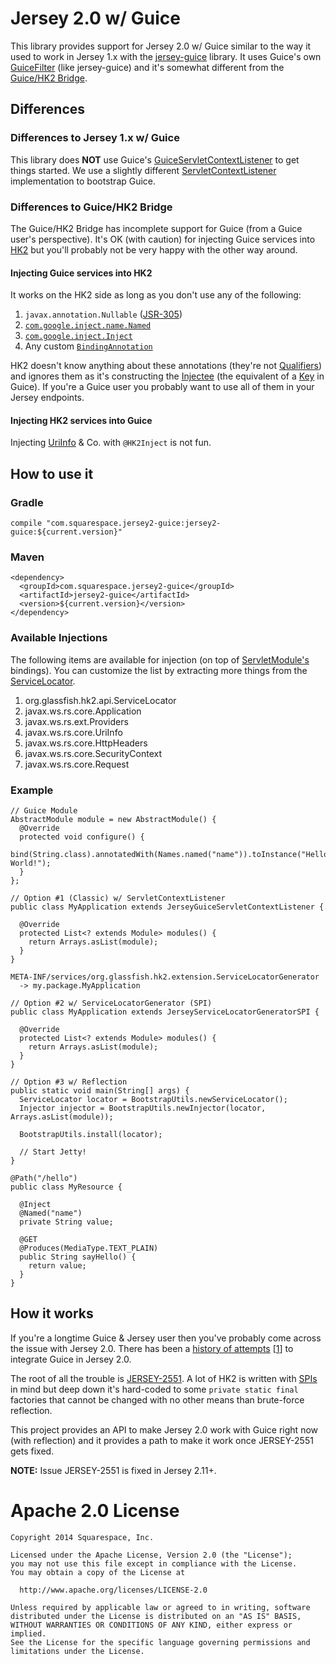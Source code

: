 # Jersey 2.0 w/ Guice

This library provides support for Jersey 2.0 w/ Guice similar to the way it used to work in Jersey 1.x with the [jersey-guice](https://jersey.java.net/nonav/apidocs/1.8/contribs/jersey-guice/com/sun/jersey/guice/spi/container/servlet/package-summary.html) library. It uses Guice's own [GuiceFilter](https://google-guice.googlecode.com/git/javadoc/com/google/inject/servlet/GuiceFilter.html) (like jersey-guice) and it's somewhat different from the [Guice/HK2 Bridge](https://hk2.java.net/guice-bridge).

## Differences

### Differences to Jersey 1.x w/ Guice

This library does **NOT** use Guice's [GuiceServletContextListener](https://google-guice.googlecode.com/git/javadoc/com/google/inject/servlet/GuiceServletContextListener.html) to get things started. We use a slightly different [ServletContextListener](http://docs.oracle.com/javaee/6/api/javax/servlet/ServletContextListener.html) implementation to bootstrap Guice.

### Differences to Guice/HK2 Bridge

The Guice/HK2 Bridge has incomplete support for Guice (from a Guice user's perspective). It's OK (with caution) for injecting Guice services into [HK2](https://hk2.java.net) but you'll probably not be very happy with the other way around. 

#### Injecting Guice services into HK2

It works on the HK2 side as long as you don't use any of the following:

1. `javax.annotation.Nullable` ([JSR-305](https://jcp.org/en/jsr/detail?id=305))
2. [`com.google.inject.name.Named`](https://google-guice.googlecode.com/git/javadoc/com/google/inject/name/Named.html)
3. [`com.google.inject.Inject`](https://google-guice.googlecode.com/git/javadoc/com/google/inject/Inject.html)
4. Any custom [`BindingAnnotation`](https://code.google.com/p/google-guice/wiki/BindingAnnotations)

HK2 doesn't know anything about these annotations (they're not [Qualifiers](http://docs.oracle.com/javaee/6/api/javax/inject/Qualifier.html)) and ignores them as it's constructing the [Injectee](https://hk2.java.net/apidocs/org/glassfish/hk2/api/Injectee.html) (the equivalent of a [Key](https://google-guice.googlecode.com/git/javadoc/com/google/inject/Key.html) in Guice). If you're a Guice user you probably want to use all of them in your Jersey endpoints.

#### Injecting HK2 services into Guice

Injecting [UriInfo](https://jsr311.java.net/nonav/javadoc/javax/ws/rs/core/UriInfo.html) & Co. with `@HK2Inject` is not fun.

## How to use it

### Gradle

```
compile "com.squarespace.jersey2-guice:jersey2-guice:${current.version}"
```

### Maven

```
<dependency>
  <groupId>com.squarespace.jersey2-guice</groupId>
  <artifactId>jersey2-guice</artifactId>
  <version>${current.version}</version>
</dependency>
```

### Available Injections

The following items are available for injection (on top of [ServletModule's](https://github.com/google/guice/wiki/ServletModule) bindings). You can customize the list by extracting more things from the [ServiceLocator](https://hk2.java.net/nonav/hk2-api/apidocs/org/glassfish/hk2/api/ServiceLocator.html).

1. org.glassfish.hk2.api.ServiceLocator
2. javax.ws.rs.core.Application
3. javax.ws.rs.ext.Providers
4. javax.ws.rs.core.UriInfo
5. javax.ws.rs.core.HttpHeaders
6. javax.ws.rs.core.SecurityContext
7. javax.ws.rs.core.Request

### Example

```
// Guice Module
AbstractModule module = new AbstractModule() {
  @Override
  protected void configure() {
    bind(String.class).annotatedWith(Names.named("name")).toInstance("Hello, World!");
  }
};
```

```
// Option #1 (Classic) w/ ServletContextListener
public class MyApplication extends JerseyGuiceServletContextListener {

  @Override
  protected List<? extends Module> modules() {
    return Arrays.asList(module);
  }
}
```

```
META-INF/services/org.glassfish.hk2.extension.ServiceLocatorGenerator
  -> my.package.MyApplication

// Option #2 w/ ServiceLocatorGenerator (SPI)
public class MyApplication extends JerseyServiceLocatorGeneratorSPI {

  @Override
  protected List<? extends Module> modules() {
    return Arrays.asList(module);
  }
}
```

```
// Option #3 w/ Reflection
public static void main(String[] args) {
  ServiceLocator locator = BootstrapUtils.newServiceLocator();
  Injector injector = BootstrapUtils.newInjector(locator, Arrays.asList(module));
  
  BootstrapUtils.install(locator);

  // Start Jetty!
}
```

```
@Path("/hello")
public class MyResource {

  @Inject
  @Named("name")
  private String value;

  @GET
  @Produces(MediaType.TEXT_PLAIN)
  public String sayHello() {
    return value;
  }
}

```

## How it works

If you're a longtime Guice & Jersey user then you've probably come across the issue with Jersey 2.0. There has been a [history of attempts](https://java.net/jira/browse/HK2-121) [[1](https://groups.google.com/d/msg/google-guice/Qrai0osMCzI/moyRuT51crMJ)] to integrate Guice in Jersey 2.0.

The root of all the trouble is [JERSEY-2551](https://java.net/jira/browse/JERSEY-2551). A lot of HK2 is written with [SPIs](http://en.wikipedia.org/wiki/Service_provider_interface) in mind but deep down it's hard-coded to some `private static final` factories that cannot be changed with no other means than brute-force reflection.

This project provides an API to make Jersey 2.0 work with Guice right now (with reflection) and it provides a path to make it work once JERSEY-2551 gets fixed.

**NOTE:** Issue JERSEY-2551 is fixed in Jersey 2.11+.


# Apache 2.0 License

    Copyright 2014 Squarespace, Inc.
    
    Licensed under the Apache License, Version 2.0 (the "License");
    you may not use this file except in compliance with the License.
    You may obtain a copy of the License at
  
      http://www.apache.org/licenses/LICENSE-2.0
  
    Unless required by applicable law or agreed to in writing, software
    distributed under the License is distributed on an "AS IS" BASIS,
    WITHOUT WARRANTIES OR CONDITIONS OF ANY KIND, either express or implied.
    See the License for the specific language governing permissions and
    limitations under the License.
